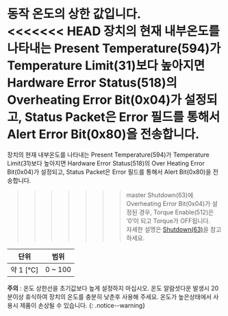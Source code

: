 동작 온도의 상한 값입니다.  
<<<<<<< HEAD
장치의 현재 내부온도를 나타내는 Present Temperature(594)가 Temperature Limit(31)보다 높아지면 Hardware Error Status(518)의 Overheating Error Bit(0x04)가 설정되고, Status Packet은 Error 필드를 통해서 Alert Error Bit(0x80)을 전송합니다.  
=======
장치의 현재 내부온도를 나타내는 Present Temperature(594)가 Temperature Limit(31)보다 높아지면 Hardware Error Status(518)의 Over Heating Error Bit(0x04)가 설정되고, Status Packet은 Error 필드를 통해서 Alert Bit(0x80)을 전송합니다.  
>>>>>>> master
Shutdown(63)에 Overheating Error Bit(0x04)가 설정된 경우, Torque Enable(512)은 ‘0’이 되고 Torque가 OFF됩니다.  
자세한 설명은 [Shutdown(63)](#shutdown63)을 참고하세요.

| 단위      | 범위    |
| :-------: | :-----: |
| 약 1 [℃] | 0 ~ 100 |

**주의** : 온도 상한선을 초기값보다 높게 설정하지 마십시오. 온도 알람셧다운 발생시 20분이상 휴식하여 장치의 온도를 충분히 낮춘후 사용해 주세요. 온도가 높은상태에서 사용시 제품이 손상될 수 있습니다.
{: .notice--warning}
